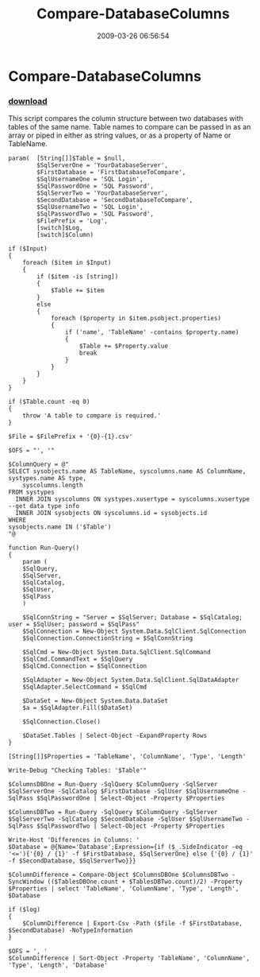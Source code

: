 ﻿---
pid:            974
parent:         0
children:       
poster:         Steven Murawski
title:          Compare-DatabaseColumns
date:           2009-03-26 06:56:54
description:    This script compares the column structure between two databases with tables of the same name.  Table names to compare can be passed in as an array or piped in either as string values, or as a property of Name or TableName.
format:         posh
---

# Compare-DatabaseColumns

### [download](974.ps1)  

This script compares the column structure between two databases with tables of the same name.  Table names to compare can be passed in as an array or piped in either as string values, or as a property of Name or TableName.

```posh
param( 	[String[]]$Table = $null,
		$SqlServerOne = 'YourDatabaseServer',
        $FirstDatabase = 'FirstDatabaseToCompare',
        $SqlUsernameOne = 'SQL Login',
        $SqlPasswordOne = 'SQL Password',
        $SqlServerTwo = 'YourDatabaseServer',
        $SecondDatabase = 'SecondDatabaseToCompare',
        $SqlUsernameTwo = 'SQL Login',
        $SqlPasswordTwo = 'SQL Password',
        $FilePrefix = 'Log',
        [switch]$Log,
        [switch]$Column)
		
if ($Input)
{
	foreach ($item in $Input)
	{
		if ($item -is [string])
		{
			$Table += $item
		}
		else 
		{
			foreach ($property in $item.psobject.properties)
			{
				if ('name', 'TableName' -contains $property.name)
				{
					$Table += $Property.value
					break
				}
			}
		}
	}
}

if ($Table.count -eq 0)
{
	throw 'A table to compare is required.'
}

$File = $FilePrefix + '{0}-{1}.csv'

$OFS = "', '"

$ColumnQuery = @"
SELECT sysobjects.name AS TableName, syscolumns.name AS ColumnName, systypes.name AS type, 
	syscolumns.length
FROM systypes
  INNER JOIN syscolumns ON systypes.xusertype = syscolumns.xusertype  --get data type info
  INNER JOIN sysobjects ON syscolumns.id = sysobjects.id 
WHERE     
sysobjects.name IN ('$Table')
"@

function Run-Query()
{
	param (
	$SqlQuery,
	$SqlServer,
	$SqlCatalog, 
	$SqlUser,
	$SqlPass
	)
	
	$SqlConnString = "Server = $SqlServer; Database = $SqlCatalog; user = $SqlUser; password = $SqlPass"
	$SqlConnection = New-Object System.Data.SqlClient.SqlConnection
	$SqlConnection.ConnectionString = $SqlConnString
	
	$SqlCmd = New-Object System.Data.SqlClient.SqlCommand
	$SqlCmd.CommandText = $SqlQuery
	$SqlCmd.Connection = $SqlConnection
	
	$SqlAdapter = New-Object System.Data.SqlClient.SqlDataAdapter
	$SqlAdapter.SelectCommand = $SqlCmd
	
	$DataSet = New-Object System.Data.DataSet
	$a = $SqlAdapter.Fill($DataSet)
	
	$SqlConnection.Close()
	
	$DataSet.Tables | Select-Object -ExpandProperty Rows
}

[String[]]$Properties = 'TableName', 'ColumnName', 'Type', 'Length'

Write-Debug "Checking Tables: '$Table'"

$ColumnsDBOne = Run-Query -SqlQuery $ColumnQuery -SqlServer $SqlServerOne -SqlCatalog $FirstDatabase -SqlUser $SqlUsernameOne -SqlPass $SqlPasswordOne | Select-Object -Property $Properties
 
$ColumnsDBTwo = Run-Query -SqlQuery $ColumnQuery -SqlServer $SqlServerTwo -SqlCatalog $SecondDatabase -SqlUser $SqlUsernameTwo -SqlPass $SqlPasswordTwo | Select-Object -Property $Properties
 
Write-Host 'Differences in Columns: '
$Database = @{Name='Database';Expression={if ($_.SideIndicator -eq '<='){'{0} / {1}' -f $FirstDatabase, $SqlServerOne} else {'{0} / {1}' -f $SecondDatabase, $SqlServerTwo}}}

$ColumnDifference = Compare-Object $ColumnsDBOne $ColumnsDBTwo -SyncWindow (($TablesDBOne.count + $TablesDBTwo.count)/2) -Property $Properties | select 'TableName', 'ColumnName', 'Type', 'Length', $Database
 
if ($log)
{
	$ColumnDifference | Export-Csv -Path ($file -f $FirstDatabase, $SecondDatabase) -NoTypeInformation
}

$OFS = ', '
$ColumnDifference | Sort-Object -Property 'TableName', 'ColumnName', 'Type', 'Length', 'Database'
```
